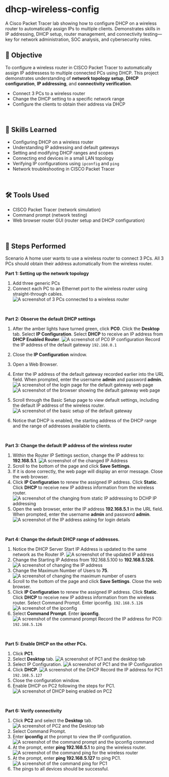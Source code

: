 # dhcp-wireless-config
A Cisco Packet Tracer lab showing how to configure DHCP on a wireless router to automatically assign IPs to multiple clients. Demonstrates skills in IP addressing, DHCP setup, router management, and connectivity testing—key for network administration, SOC analysis, and cybersecurity roles.

## 📌 Objective
To configure a wireless router in CISCO Packet Tracer to automatically assign IP addressess to multiple connected PCs using DHCP. This project demonstrates understanding of **network topology setup**, **DHCP configuration**, **IP addressing**, and **connectivity verification**.
- Connect 3 PCs to a wireless router
- Change the DHCP setting to a specific network range
- Configure the clients to obtain their address via DHCP
<br>

## 🧠 Skills Learned
- Configuring DHCP on a wireless router
- Understanding IP addressing and default gateways
- Setting and modifying DHCP ranges and scopes
- Connecting end devices in a small LAN topology
- Verifying IP configurations using `ipconfig` and `ping`
- Network troubleshooting in CISCO Packet Tracer
<br>

## 🛠 Tools Used
- CISCO Packet Tracer (network simulation)
- Command prompt (network testing)
- Web browser router GUI (router setup and DHCP configuration)
<br>

## 🔎 Steps Performed
Scenario
A home user wants to use a wireless router to connect 3 PCs. All 3 PCs should obtain their address automatically from the wireless router.

**Part 1: Setting up the network topology**
1. Add three generic PCs
2. Connect each PC to an Ethernet port to the wireless router using straight-through cables.
![A screenshot of 3 PCs connected to a wireless router](images/part1.png "A picture of 3 PCs conneted to a wireless router")
<br>

**Part 2: Observe the default DHCP settings**
1. After the amber lights have turned green, click **PC0**. Click the **Desktop** tab. Select **IP Configuration**. Select **DHCP** to receive an IP address from **DHCP Enabled Router**.
![A screenshot of PC0 IP configuration](images/part2a.png "A picture of the IP Configuration of PC0")
Record the IP address of the default gateway
`192.168.0.1`


2. Close the **IP Configuration** window.
3. Open a Web Browser.
4. Enter the IP address of the default gateway recorded earlier into the URL field. When prompted, enter the username **admin** and password **admin**.
![A screenshot of the login page for the default gateway web page](images/part2da.png "A picture of the login page")
![A screenshot of the browser showing the default gateway web page](images/part2d.png "A picture of the IP address default gateway in the URL field")

5. Scroll through the Basic Setup page to view default settings, including the default IP address of the wireless router.
![A screenshot of the basic setup of the default gateway](images/part2e.png "A picture of the default gateway defaults settings")
6. Notice that DHCP is enabled, the starting address of the DHCP range and the range of addresses available to clients.
<br>


**Part 3: Change the default IP address of the wireless router**
1. Within the Router IP Settings section, change the IP address to: **192.168.5.1**.
![A screenshot of the changed IP Address](images/part3a.png "A picture of the dchanged IP address")
2. Scroll to the bottom of the page and click **Save Settings**.
3. If it is done correctly, the web page will display an error message. Close the web browser.
4. Click **IP Configuration** to renew the assigned IP address. Click **Static**. Click **DHCP** to receive new IP address information from the wireless router.
![A screenshot of the changing from static IP addressing to DCHP IP addressing](images/part3d.png "A picture of changing the IP address from static to DCHP")
5. Open the web browser, enter the IP address **192.168.5.1** in the URL field. When prompted, enter the username **admin** and password **admin**.
![A screenshot of the IP address asking for login details](images/part3e.png "A picture of the new IP address webpage assinged to the laptop")
<br>



**Part 4: Change the default DHCP range of addresses.**
1. Notice the DHCP Server Start IP Address is updated to the same network as the Router IP.
![A screenshot of the updated IP address](images/part4a.png "A picture of the updated IP address")
2. Change the Starting IP Address from 192.168.5.100 to **192.168.5.126**.
![A screenshot of changing the IP address](images/part4b.png "A picture of changing the IP address")
3. Change the Maximum Number of Users to **75**.
![A screenshot of changing the maximum number of users](images/part4c.png "A picture of changing the maximum number of users")
4. Scroll to the bottom of the page and click **Save Settings**. Close the web browser.
5. Click **IP Configuration** to renew the assigned IP address. Click **Static**. Click **DHCP** to receive new IP address information from the wireless router.
Select Command Prompt. Enter ipconfig.
`192.168.5.126`
![A screenshot of the ipconfig](images/part4e.png "A picture of the ipconfig")
6. Select **Command Prompt**. Enter **ipconfig**.
![A screenshot of the command prompt](images/part4f.png "A picture of the command prompt")
Record the IP address for PC0:
`192.168.5.126`
<br>


**Part 5: Enable DHCP on the other PCs.**
1. Click **PC1**.
2. Select **Desktop** tab.
![A screenshot of PC1 and the desktop tab](images/part5a+b.png "A picture of PC1 and the desktop tab")
3. Select IP Configuration.
![A screenshot of PC1 and the IP Configuration](images/part5c.png "A picture of PC1 and the IP Configuration")
4. Click **DHCP**.
![A screenshot of the DHCP](images/part5d.png "A picture of the DHCP")
Record the IP address for PC1
`192.168.5.127`
5. Close the configuration window.
6. Enable DHCP on PC2 following the steps for PC1.
![A screenshot of DHCP being enabled on PC2](images/part5f.png "A picture of DHCP being enabled on PC2")
<br>


**Part 6: Verify connectivity**
1. Click **PC2** and select the **Desktop** tab.
![A screenshot of PC2 and the Desktop tab](images/part6a.png "A picture of PC2 and the desktop tab")
2. Select Command Prompt.
3. Enter **ipconfig** at the prompt to view the IP configuration.
![A screenshot of the command prompt and the ipconfig command](images/part6b+c.png "A picture of the command prompt and the ipconfig command")
4. At the prompt, enter **ping 192.168.5.1** to ping the wireless router.
![A screenshot of the command ping for the wireless router](images/part6d.png "A picture of the ping command for the wireless router")
5. At the prompt, enter **ping 192.168.5.127** to ping PC1.
![A screenshot of the command ping for PC1](images/part6e.png "A picture of the command ping for PC1")
6. The pings to all devices should be successful.